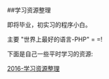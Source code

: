 ##学习资源整理

即将毕业，初实习的程序小白。

主要 "世界上最好的语言-PHP" = =!

下面是自己一些平时学习的资源:

[2016-学习资源整理](https://github.com/peakcool/learning/blob/master/2016/%E5%AD%A6%E4%B9%A0%E5%8D%9A%E5%AE%A2%E6%96%87%E7%AB%A0%E6%95%B4%E7%90%86.md)

